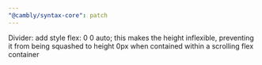 ```yaml
---
"@cambly/syntax-core": patch
---
```


Divider: add style flex: 0 0 auto; this makes the height inflexible, preventing it from being squashed to height 0px when contained within a scrolling flex container
